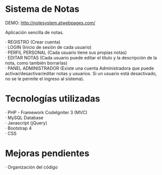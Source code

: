 # Sistema de Notas

DEMO: http://notesystem.atwebpages.com/

Aplicación sencilla de notas. 

· REGISTRO (Crear cuenta)  
· LOGIN (Inicio de sesión de cada usuario)  
· PERFIL PERSONAL (Cada usuario tiene sus propias notas)  
· EDITAR NOTAS (Cada usuario puede editar el título y la descripción de la nota, como también borrarlas)  
· PANEL ADMINISTRADOR (Existe una cuenta Administradora que puede activar/desactivar/editar notas y usuarios. Si un usuario está desactivado, no se le permite el ingreso al sistema).  

# Tecnologías utilizadas

· PHP - Framework CodeIgniter 3 (MVC)  
· MySQL Database  
· Javascript (jQuery)  
· Bootstrap 4  
· CSS  

# Mejoras pendientes

· Organización del código

